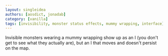 ```yaml
---
layout: singleidea
authors: [aosdict, jonadab]
category: [vanilla]
tags: [invisibility, monster status effects, mummy wrapping, interface]
---
```

Invisible monsters wearing a mummy wrapping show up as an I (you don't get to see what they actually are), but an I that moves and doesn't persist on the map.
